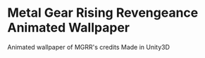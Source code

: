 # Metal Gear Rising Revengeance Animated Wallpaper
Animated wallpaper of MGRR's credits
Made in Unity3D
